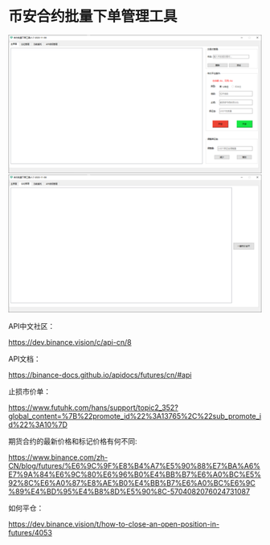 # 币安合约批量下单管理工具

![](./mainwindow.PNG)
![](./close.PNG)


API中文社区：

https://dev.binance.vision/c/api-cn/8



API文档：

https://binance-docs.github.io/apidocs/futures/cn/#api



止损市价单：

https://www.futuhk.com/hans/support/topic2_352?global_content=%7B%22promote_id%22%3A13765%2C%22sub_promote_id%22%3A10%7D



期货合约的最新价格和标记价格有何不同:

https://www.binance.com/zh-CN/blog/futures/%E6%9C%9F%E8%B4%A7%E5%90%88%E7%BA%A6%E7%9A%84%E6%9C%80%E6%96%B0%E4%BB%B7%E6%A0%BC%E5%92%8C%E6%A0%87%E8%AE%B0%E4%BB%B7%E6%A0%BC%E6%9C%89%E4%BD%95%E4%B8%8D%E5%90%8C-5704082076024731087



如何平仓：

https://dev.binance.vision/t/how-to-close-an-open-position-in-futures/4053